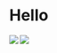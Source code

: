 # Hello

<a href="https://github.com/massao000/">
  <img align="left" src="https://github-readme-stats.vercel.app/api?username=massao000&hide=contribs&count_private=true&show_icons=true&theme=tokyonight" />
</a>
<a href="https://github.com/massao000/">
  <img align="left" src="https://github-readme-stats.vercel.app/api/top-langs/?username=massao000&layout=compact&theme=tokyonight" />
</a>
